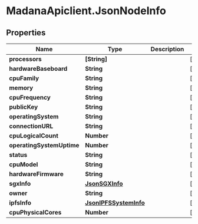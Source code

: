 # MadanaApiclient.JsonNodeInfo

## Properties

Name | Type | Description | Notes
------------ | ------------- | ------------- | -------------
**processors** | **[String]** |  | [optional] 
**hardwareBaseboard** | **String** |  | [optional] 
**cpuFamily** | **String** |  | [optional] 
**memory** | **String** |  | [optional] 
**cpuFrequency** | **String** |  | [optional] 
**publicKey** | **String** |  | [optional] 
**operatingSystem** | **String** |  | [optional] 
**connectionURL** | **String** |  | [optional] 
**cpuLogicalCount** | **Number** |  | [optional] 
**operatingSystemUptime** | **Number** |  | [optional] 
**status** | **String** |  | [optional] 
**cpuModel** | **String** |  | [optional] 
**hardwareFirmware** | **String** |  | [optional] 
**sgxInfo** | [**JsonSGXInfo**](JsonSGXInfo.md) |  | [optional] 
**owner** | **String** |  | [optional] 
**ipfsInfo** | [**JsonIPFSSystemInfo**](JsonIPFSSystemInfo.md) |  | [optional] 
**cpuPhysicalCores** | **Number** |  | [optional] 


